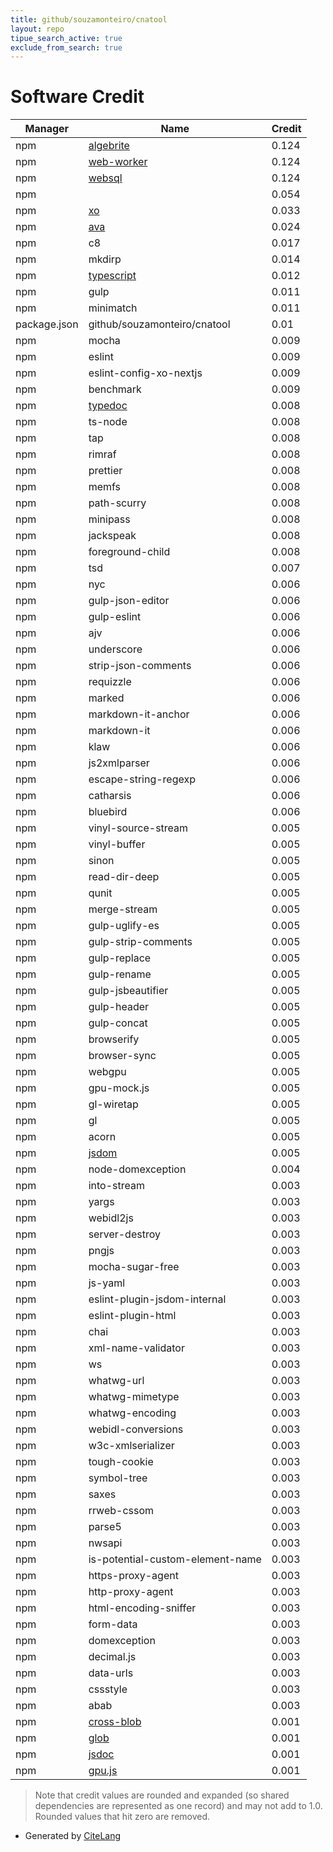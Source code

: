 ```yaml
---
title: github/souzamonteiro/cnatool
layout: repo
tipue_search_active: true
exclude_from_search: true
---
```

# Software Credit

|Manager|Name|Credit|
|-------|----|------|
|npm|[algebrite](https://github.com/davidedc/Algebrite#readme)|0.124|
|npm|[web-worker](https://github.com/developit/web-worker)|0.124|
|npm|[websql](https://github.com/nolanlawson/node-websql#readme)|0.124|
|npm||0.054|
|npm|[xo](https://github.com/xojs/xo#readme)|0.033|
|npm|[ava](https://avajs.dev)|0.024|
|npm|c8|0.017|
|npm|mkdirp|0.014|
|npm|[typescript](https://www.typescriptlang.org/)|0.012|
|npm|gulp|0.011|
|npm|minimatch|0.011|
|package.json|github/souzamonteiro/cnatool|0.01|
|npm|mocha|0.009|
|npm|eslint|0.009|
|npm|eslint-config-xo-nextjs|0.009|
|npm|benchmark|0.009|
|npm|[typedoc](https://typedoc.org)|0.008|
|npm|ts-node|0.008|
|npm|tap|0.008|
|npm|rimraf|0.008|
|npm|prettier|0.008|
|npm|memfs|0.008|
|npm|path-scurry|0.008|
|npm|minipass|0.008|
|npm|jackspeak|0.008|
|npm|foreground-child|0.008|
|npm|tsd|0.007|
|npm|nyc|0.006|
|npm|gulp-json-editor|0.006|
|npm|gulp-eslint|0.006|
|npm|ajv|0.006|
|npm|underscore|0.006|
|npm|strip-json-comments|0.006|
|npm|requizzle|0.006|
|npm|marked|0.006|
|npm|markdown-it-anchor|0.006|
|npm|markdown-it|0.006|
|npm|klaw|0.006|
|npm|js2xmlparser|0.006|
|npm|escape-string-regexp|0.006|
|npm|catharsis|0.006|
|npm|bluebird|0.006|
|npm|vinyl-source-stream|0.005|
|npm|vinyl-buffer|0.005|
|npm|sinon|0.005|
|npm|read-dir-deep|0.005|
|npm|qunit|0.005|
|npm|merge-stream|0.005|
|npm|gulp-uglify-es|0.005|
|npm|gulp-strip-comments|0.005|
|npm|gulp-replace|0.005|
|npm|gulp-rename|0.005|
|npm|gulp-jsbeautifier|0.005|
|npm|gulp-header|0.005|
|npm|gulp-concat|0.005|
|npm|browserify|0.005|
|npm|browser-sync|0.005|
|npm|webgpu|0.005|
|npm|gpu-mock.js|0.005|
|npm|gl-wiretap|0.005|
|npm|gl|0.005|
|npm|acorn|0.005|
|npm|[jsdom](https://github.com/jsdom/jsdom#readme)|0.005|
|npm|node-domexception|0.004|
|npm|into-stream|0.003|
|npm|yargs|0.003|
|npm|webidl2js|0.003|
|npm|server-destroy|0.003|
|npm|pngjs|0.003|
|npm|mocha-sugar-free|0.003|
|npm|js-yaml|0.003|
|npm|eslint-plugin-jsdom-internal|0.003|
|npm|eslint-plugin-html|0.003|
|npm|chai|0.003|
|npm|xml-name-validator|0.003|
|npm|ws|0.003|
|npm|whatwg-url|0.003|
|npm|whatwg-mimetype|0.003|
|npm|whatwg-encoding|0.003|
|npm|webidl-conversions|0.003|
|npm|w3c-xmlserializer|0.003|
|npm|tough-cookie|0.003|
|npm|symbol-tree|0.003|
|npm|saxes|0.003|
|npm|rrweb-cssom|0.003|
|npm|parse5|0.003|
|npm|nwsapi|0.003|
|npm|is-potential-custom-element-name|0.003|
|npm|https-proxy-agent|0.003|
|npm|http-proxy-agent|0.003|
|npm|html-encoding-sniffer|0.003|
|npm|form-data|0.003|
|npm|domexception|0.003|
|npm|decimal.js|0.003|
|npm|data-urls|0.003|
|npm|cssstyle|0.003|
|npm|abab|0.003|
|npm|[cross-blob](https://github.com/Richienb/cross-blob#readme)|0.001|
|npm|[glob](https://github.com/isaacs/node-glob#readme)|0.001|
|npm|[jsdoc](https://github.com/jsdoc/jsdoc#readme)|0.001|
|npm|[gpu.js](http://gpu.rocks/)|0.001|


> Note that credit values are rounded and expanded (so shared dependencies are represented as one record) and may not add to 1.0. Rounded values that hit zero are removed.


- Generated by [CiteLang](https://github.com/vsoch/citelang)
